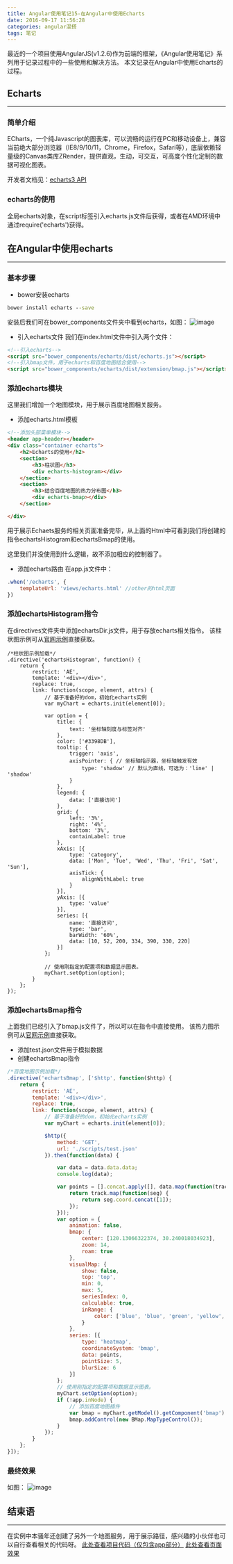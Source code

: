 ```yaml
---
title: Angular使用笔记15-在Angular中使用Echarts
date: 2016-09-17 11:56:28
categories: angular混搭
tags: 笔记
---
```

最近的一个项目使用AngularJS(v1.2.6)作为前端的框架，《Angular使用笔记》系列用于记录过程中的一些使用和解决方法。
本文记录在Angular中使用Echarts的过程。
<!--more-->

## Echarts
-----
### 简单介绍
ECharts，一个纯Javascript的图表库，可以流畅的运行在PC和移动设备上，兼容当前绝大部分浏览器（IE8/9/10/11，Chrome，Firefox，Safari等），底层依赖轻量级的Canvas类库ZRender，提供直观，生动，可交互，可高度个性化定制的数据可视化图表。

开发者文档见：[echarts3 API](http://echarts.baidu.com/api.html#echarts)

### echarts的使用
全局echarts对象，在script标签引入echarts.js文件后获得，或者在AMD环境中通过require('echarts')获得。

## 在Angular中使用echarts
-----
### 基本步骤
- bower安装echarts

``` cmd
bower install echarts --save
```

安装后我们可在bower_components文件夹中看到echarts，如图：
![image](http://o905ne85q.bkt.clouddn.com/E400.tmp.png)

- 引入echarts文件
我们在index.html文件中引入两个文件：

``` html
<!--引入echarts-->
<script src="bower_components/echarts/dist/echarts.js"></script>
<!--引入bmap文件，用于echarts和百度地图结合使用-->
<script src="bower_components/echarts/dist/extension/bmap.js"></script>
```

### 添加echarts模块
这里我们增加一个地图模块，用于展示百度地图相关服务。

- 添加echarts.html模板

``` html
<!--添加头部菜单模块-->
<header app-header></header>
<div class="container echarts">
	<h2>Echarts的使用</h2>
	<section>
		<h3>柱状图</h3>
		<div echarts-histogram></div>
	</section>
	<section>
		<h3>结合百度地图的热力分布图</h3>
		<div echarts-bmap></div>
	</section>

</div>
```

用于展示Echaets服务的相关页面准备完毕，从上面的Html中可看到我们将创建的指令echartsHistogram和echartsBmap的使用。

这里我们并没使用到什么逻辑，故不添加相应的控制器了。

- 添加echarts路由
在app.js文件中：

``` javascript
.when('/echarts', {
	templateUrl: 'views/echarts.html' //other的html页面
})
```

### 添加echartsHistogram指令
在directives文件夹中添加echartsDir.js文件，用于存放echarts相关指令。
该柱状图示例可从[官网示例](http://echarts.baidu.com/demo.html#bar-tick-align)直接获取。
``` javascrpit
/*柱状图示例加载*/
.directive('echartsHistogram', function() {
    return {
        restrict: 'AE',
        template: '<div></div>',
        replace: true,
        link: function(scope, element, attrs) {
            // 基于准备好的dom，初始化echarts实例
            var myChart = echarts.init(element[0]);

            var option = {
                title: {
                    text: '坐标轴刻度与标签对齐'
                },
                color: ['#3398DB'],
                tooltip: {
                    trigger: 'axis',
                    axisPointer: { // 坐标轴指示器，坐标轴触发有效
                        type: 'shadow' // 默认为直线，可选为：'line' | 'shadow'
                    }
                },
                legend: {
                    data: ['直接访问']
                },
                grid: {
                    left: '3%',
                    right: '4%',
                    bottom: '3%',
                    containLabel: true
                },
                xAxis: [{
                    type: 'category',
                    data: ['Mon', 'Tue', 'Wed', 'Thu', 'Fri', 'Sat', 'Sun'],
                    axisTick: {
                        alignWithLabel: true
                    }
                }],
                yAxis: [{
                    type: 'value'
                }],
                series: [{
                    name: '直接访问',
                    type: 'bar',
                    barWidth: '60%',
                    data: [10, 52, 200, 334, 390, 330, 220]
                }]
            };

            // 使用刚指定的配置项和数据显示图表。
            myChart.setOption(option);
        }
    };
});
```

### 添加echartsBmap指令
上面我们已经引入了bmap.js文件了，所以可以在指令中直接使用。
该热力图示例可从[官网示例](http://echarts.baidu.com/demo.html#heatmap-bmap)直接获取。
- 添加test.json文件用于模拟数据
- 创建echartsBmap指令

``` javascript
/*百度地图示例加载*/
.directive('echartsBmap', ['$http', function($http) {
    return {
        restrict: 'AE',
        template: '<div></div>',
        replace: true,
        link: function(scope, element, attrs) {
            // 基于准备好的dom，初始化echarts实例
            var myChart = echarts.init(element[0]);

            $http({
                method: 'GET',
                url: './scripts/test.json'
            }).then(function(data) {

                var data = data.data.data;
                console.log(data);

                var points = [].concat.apply([], data.map(function(track) {
                    return track.map(function(seg) {
                        return seg.coord.concat([1]);
                    });
                }));
                var option = {
                    animation: false,
                    bmap: {
                        center: [120.13066322374, 30.240018034923],
                        zoom: 14,
                        roam: true
                    },
                    visualMap: {
                        show: false,
                        top: 'top',
                        min: 0,
                        max: 5,
                        seriesIndex: 0,
                        calculable: true,
                        inRange: {
                            color: ['blue', 'blue', 'green', 'yellow', 'red']
                        }
                    },
                    series: [{
                        type: 'heatmap',
                        coordinateSystem: 'bmap',
                        data: points,
                        pointSize: 5,
                        blurSize: 6
                    }]
                };
                // 使用刚指定的配置项和数据显示图表。
                myChart.setOption(option);
                if (!app.inNode) {
                    // 添加百度地图插件
                    var bmap = myChart.getModel().getComponent('bmap').getBMap();
                    bmap.addControl(new BMap.MapTypeControl());
                }
            });
        }
    };
}]);
```

### 最终效果
如图：
![image](http://o905ne85q.bkt.clouddn.com/365E.tmp.png)

## 结束语
-----
在实例中本骚年还创建了另外一个地图服务，用于展示路径，感兴趣的小伙伴也可以自行查看相关的代码呀。
[此处查看项目代码（仅包含app部分）](https://github.com/godbasin/godbasin.github.io/tree/blog-codes/angular-notes/15-use-echarts)
[此处查看页面效果](http://o9grhhyar.bkt.clouddn.com/15-use-echarts/index.html#/echarts)